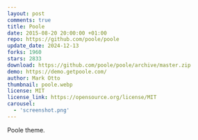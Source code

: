 ```yaml
---
layout: post
comments: true
title: Poole
date: 2015-08-20 20:00:00 +01:00
repo: https://github.com/poole/poole
update_date: 2024-12-13
forks: 1960
stars: 2833
download: https://github.com/poole/poole/archive/master.zip
demo: https://demo.getpoole.com/
author: Mark Otto
thumbnail: poole.webp
license: MIT
license_link: https://opensource.org/license/MIT
carousel:
  - 'screenshot.png'
---
```


Poole theme.
